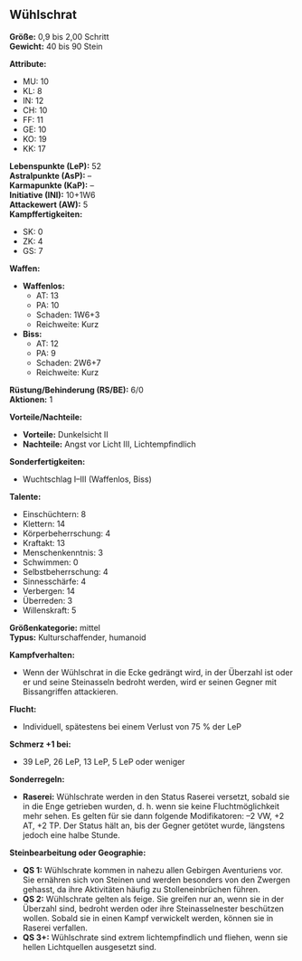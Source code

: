 ## Wühlschrat

**Größe:** 0,9 bis 2,00 Schritt  
**Gewicht:** 40 bis 90 Stein

**Attribute:**
- MU: 10
- KL: 8
- IN: 12
- CH: 10
- FF: 11
- GE: 10
- KO: 19
- KK: 17

**Lebenspunkte (LeP):** 52  
**Astralpunkte (AsP):** –  
**Karmapunkte (KaP):** –  
**Initiative (INI):** 10+1W6  
**Attackewert (AW):** 5  
**Kampffertigkeiten:**
- SK: 0
- ZK: 4
- GS: 7

**Waffen:**
- **Waffenlos:**
    - AT: 13
    - PA: 10
    - Schaden: 1W6+3
    - Reichweite: Kurz
- **Biss:**
    - AT: 12
    - PA: 9
    - Schaden: 2W6+7
    - Reichweite: Kurz

**Rüstung/Behinderung (RS/BE):** 6/0  
**Aktionen:** 1

**Vorteile/Nachteile:**
- **Vorteile:** Dunkelsicht II
- **Nachteile:** Angst vor Licht III, Lichtempfindlich

**Sonderfertigkeiten:**
- Wuchtschlag I–III (Waffenlos, Biss)

**Talente:**
- Einschüchtern: 8
- Klettern: 14
- Körperbeherrschung: 4
- Kraftakt: 13
- Menschenkenntnis: 3
- Schwimmen: 0
- Selbstbeherrschung: 4
- Sinnesschärfe: 4
- Verbergen: 14
- Überreden: 3
- Willenskraft: 5

**Größenkategorie:** mittel  
**Typus:** Kulturschaffender, humanoid

**Kampfverhalten:**
- Wenn der Wühlschrat in die Ecke gedrängt wird, in der Überzahl ist oder er und seine Steinasseln bedroht werden, wird er seinen Gegner mit Bissangriffen attackieren.

**Flucht:**
- Individuell, spätestens bei einem Verlust von 75 % der LeP

**Schmerz +1 bei:**
- 39 LeP, 26 LeP, 13 LeP, 5 LeP oder weniger

**Sonderregeln:**
- **Raserei:** Wühlschrate werden in den Status Raserei versetzt, sobald sie in die Enge getrieben wurden, d. h. wenn sie keine Fluchtmöglichkeit mehr sehen. Es gelten für sie dann folgende Modifikatoren: –2 VW, +2 AT, +2 TP. Der Status hält an, bis der Gegner getötet wurde, längstens jedoch eine halbe Stunde.

**Steinbearbeitung oder Geographie:**
- **QS 1:** Wühlschrate kommen in nahezu allen Gebirgen Aventuriens vor. Sie ernähren sich von Steinen und werden besonders von den Zwergen gehasst, da ihre Aktivitäten häufig zu Stolleneinbrüchen führen.
- **QS 2:** Wühlschrate gelten als feige. Sie greifen nur an, wenn sie in der Überzahl sind, bedroht werden oder ihre Steinasselnester beschützen wollen. Sobald sie in einen Kampf verwickelt werden, können sie in Raserei verfallen.
- **QS 3+:** Wühlschrate sind extrem lichtempfindlich und fliehen, wenn sie hellen Lichtquellen ausgesetzt sind.
